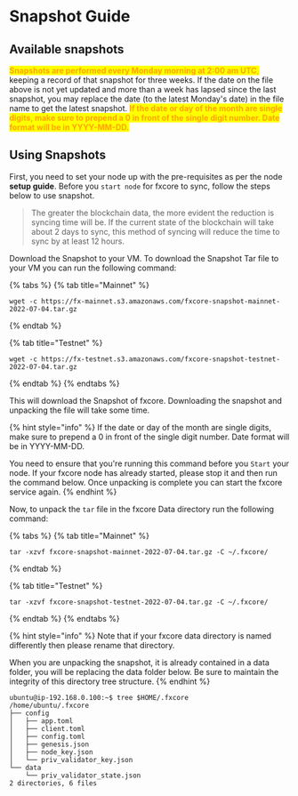 # Snapshot Guide

## Available snapshots

<mark style="color:orange;">**Snapshots are performed every Monday morning at 2:00 am UTC**</mark><mark style="color:orange;">,</mark> keeping a record of that snapshot for three weeks. If the date on the file above is not yet updated and more than a week has lapsed since the last snapshot, you may replace the date (to the latest Monday's date) in the file name to get the latest snapshot. <mark style="color:orange;">**If the date or day of the month are single digits, make sure to prepend a 0 in front of the single digit number. Date format will be in YYYY-MM-DD.**</mark>

## Using Snapshots

First, you need to set your node up with the pre-requisites as per the node **setup guide**. Before you `start node` for fxcore to sync, follow the steps below to use snapshot.

> The greater the blockchain data, the more evident the reduction is syncing time will be. If the current state of the blockchain will take about 2 days to sync, this method of syncing will reduce the time to sync by at least 12 hours.

Download the Snapshot to your VM. To download the Snapshot Tar file to your VM you can run the following command:

{% tabs %}
{% tab title="Mainnet" %}
```
wget -c https://fx-mainnet.s3.amazonaws.com/fxcore-snapshot-mainnet-2022-07-04.tar.gz
```
{% endtab %}

{% tab title="Testnet" %}
```
wget -c https://fx-testnet.s3.amazonaws.com/fxcore-snapshot-testnet-2022-07-04.tar.gz
```
{% endtab %}
{% endtabs %}

This will download the Snapshot of fxcore. Downloading the snapshot and unpacking the file will take some time.

{% hint style="info" %}
If the date or day of the month are single digits, make sure to prepend a 0 in front of the single digit number. Date format will be in YYYY-MM-DD.

You need to ensure that you're running this command before you `Start` your node. If your fxcore node has already started, please stop it and then run the command below. Once unpacking is complete you can start the fxcore service again.
{% endhint %}

Now, to unpack the `tar` file in the fxcore Data directory run the following command:

{% tabs %}
{% tab title="Mainnet" %}
```
tar -xzvf fxcore-snapshot-mainnet-2022-07-04.tar.gz -C ~/.fxcore/
```
{% endtab %}

{% tab title="Testnet" %}
```
tar -xzvf fxcore-snapshot-testnet-2022-07-04.tar.gz -C ~/.fxcore/
```
{% endtab %}
{% endtabs %}

{% hint style="info" %}
Note that if your fxcore data directory is named differently then please rename that directory.

When you are unpacking the snapshot, it is already contained in a data folder, you will be replacing the data folder below. Be sure to maintain the integrity of this directory tree structure.
{% endhint %}

```
ubuntu@ip-192.168.0.100:~$ tree $HOME/.fxcore
/home/ubuntu/.fxcore
├── config
│   ├── app.toml
│   ├── client.toml
│   ├── config.toml
│   ├── genesis.json
│   ├── node_key.json
│   └── priv_validator_key.json
└── data
    └── priv_validator_state.json
2 directories, 6 files
```
